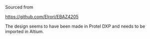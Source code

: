 Sourced from

https://github.com/Elrori/EBAZ4205

The design seems to have been made in Protel DXP and needs to be imported in Altium.
